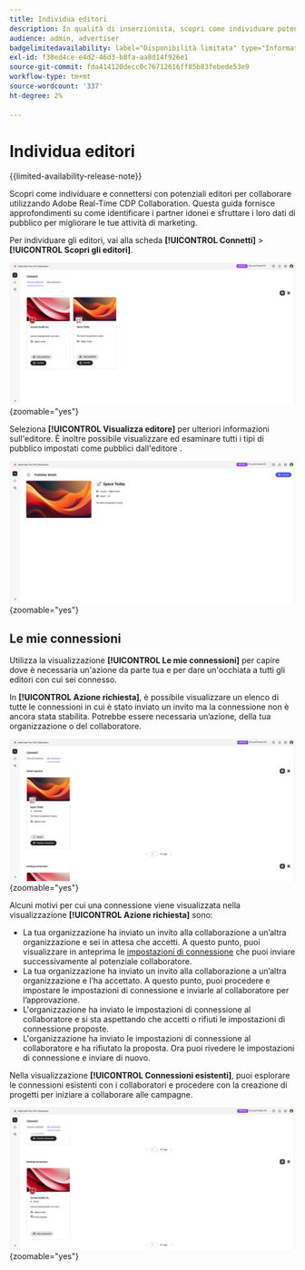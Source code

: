 ```yaml
---
title: Individua editori
description: In qualità di inserzionista, scopri come individuare potenziali editori con cui collaborare utilizzando Adobe Real-Time CDP Collaboration
audience: admin, advertiser
badgelimitedavailability: label="Disponibilità limitata" type="Informative" url="https://helpx.adobe.com/legal/product-descriptions/real-time-customer-data-platform-collaboration.html newtab=true"
exl-id: f38ed4ce-e4d2-46d3-b8fa-aa8d14f926e1
source-git-commit: fda414120decc0c76712616ff85b83febede53e9
workflow-type: tm+mt
source-wordcount: '337'
ht-degree: 2%

---
```


# Individua editori

{{limited-availability-release-note}}

Scopri come individuare e connettersi con potenziali editori per collaborare utilizzando Adobe Real-Time CDP Collaboration. Questa guida fornisce approfondimenti su come identificare i partner idonei e sfruttare i loro dati di pubblico per migliorare le tue attività di marketing.

Per individuare gli editori, vai alla scheda **[!UICONTROL Connetti]** > **[!UICONTROL Scopri gli editori]**.

![Individua pagina autori](/help/assets/connect/discover-publishers/discover-publishers-overview.png){zoomable="yes"}

Seleziona **[!UICONTROL Visualizza editore]** per ulteriori informazioni sull&#39;editore. È inoltre possibile visualizzare ed esaminare tutti i tipi di pubblico impostati come pubblici dall&#39;editore [](/help/guide/setup/onboard-audiences.md#metadata-visibility).

![Visualizza profilo autore](/help/assets/connect/discover-publishers/view-publisher-profile.png){zoomable="yes"}

## Le mie connessioni

Utilizza la visualizzazione **[!UICONTROL Le mie connessioni]** per capire dove è necessaria un&#39;azione da parte tua e per dare un&#39;occhiata a tutti gli editori con cui sei connesso.

In **[!UICONTROL Azione richiesta]**, è possibile visualizzare un elenco di tutte le connessioni in cui è stato inviato un invito ma la connessione non è ancora stata stabilita. Potrebbe essere necessaria un’azione, della tua organizzazione o del collaboratore.

![Azione richiesta nella schermata Connessioni](/help/assets/connect/discover-publishers/action-required-view.png){zoomable="yes"}

Alcuni motivi per cui una connessione viene visualizzata nella visualizzazione **[!UICONTROL Azione richiesta]** sono:

* La tua organizzazione ha inviato un invito alla collaborazione a un’altra organizzazione e sei in attesa che accetti. A questo punto, puoi visualizzare in anteprima le [impostazioni di connessione](/help/guide/glossary.md#connection-settings) che puoi inviare successivamente al potenziale collaboratore.
* La tua organizzazione ha inviato un invito alla collaborazione a un’altra organizzazione e l’ha accettato. A questo punto, puoi procedere e impostare le impostazioni di connessione e inviarle al collaboratore per l’approvazione.
* L&#39;organizzazione ha inviato le impostazioni di connessione al collaboratore e si sta aspettando che accetti o rifiuti le impostazioni di connessione proposte.
* L&#39;organizzazione ha inviato le impostazioni di connessione al collaboratore e ha rifiutato la proposta. Ora puoi rivedere le impostazioni di connessione e inviare di nuovo.

Nella visualizzazione **[!UICONTROL Connessioni esistenti]**, puoi esplorare le connessioni esistenti con i collaboratori e procedere con la creazione di progetti per iniziare a collaborare alle campagne.

![Visualizzazione connessioni esistenti nella schermata Connessioni personali](/help/assets/connect/discover-publishers/existing-connections-view.png){zoomable="yes"}

